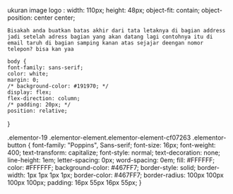 ukuran image logo : 
    width: 110px;
    height: 48px;
    object-fit: contain;
    object-position: center center;


    Bisakah anda buatkan batas akhir dari tata letaknya di bagian address jadi setelah adress bagian yang akan datang lagi contohnya itu di email taruh di bagian samping kanan atas sejajar deengan nomor telepon? bisa kan yaa

    body {
    font-family: sans-serif;
    color: white;
    margin: 0;
    /* background-color: #191970; */
    display: flex;
    flex-direction: column;
    /* padding: 20px; */
    position: relative;
}

.elementor-19 .elementor-element.elementor-element-cf07263 .elementor-button {
    font-family: "Poppins", Sans-serif;
    font-size: 16px;
    font-weight: 400;
    text-transform: capitalize;
    font-style: normal;
    text-decoration: none;
    line-height: 1em;
    letter-spacing: 0px;
    word-spacing: 0em;
    fill: #FFFFFF;
    color: #FFFFFF;
    background-color: #467FF7;
    border-style: solid;
    border-width: 1px 1px 1px 1px;
    border-color: #467FF7;
    border-radius: 100px 100px 100px 100px;
    padding: 16px 55px 16px 55px;
}

